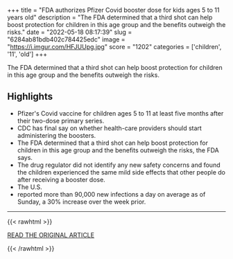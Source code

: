 +++
title = "FDA authorizes Pfizer Covid booster dose for kids ages 5 to 11 years old"
description = "The FDA determined that a third shot can help boost protection for children in this age group and the benefits outweigh the risks."
date = "2022-05-18 08:17:39"
slug = "6284ab81bdb402c784425edc"
image = "https://i.imgur.com/HFJUUpg.jpg"
score = "1202"
categories = ['children', '11', 'old']
+++

The FDA determined that a third shot can help boost protection for children in this age group and the benefits outweigh the risks.

## Highlights

- Pfizer's Covid vaccine for children ages 5 to 11 at least five months after their two-dose primary series.
- CDC has final say on whether health-care providers should start administering the boosters.
- The FDA determined that a third shot can help boost protection for children in this age group and the benefits outweigh the risks, the FDA says.
- The drug regulator did not identify any new safety concerns and found the children experienced the same mild side effects that other people do after receiving a booster dose.
- The U.S.
- reported more than 90,000 new infections a day on average as of Sunday, a 30% increase over the week prior.

---

{{< rawhtml >}}
  <p class="article-category">
    <a target="_blank" href="https://www.cnbc.com/2022/05/17/fda-authorizes-pfizer-covid-booster-dose-for-kids-ages-5-to-11-years-old.html">READ THE ORIGINAL ARTICLE</a>
  </p>
{{< /rawhtml >}}
